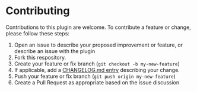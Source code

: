 
# Contributing

Contributions to this plugin are welcome. To contribute a feature or change, please follow these steps:

1. Open an issue to describe your proposed improvement or feature, or describe an issue with the plugin
2. Fork this respository.
3. Create your feature or fix branch (`git checkout -b my-new-feature`)
4. If applicable, add a [CHANGELOG.md entry](#changelog) describing your change.
5. Push your feature or fix branch (`git push origin my-new-feature`)
6. Create a Pull Request as appropriate based on the issue discussion
